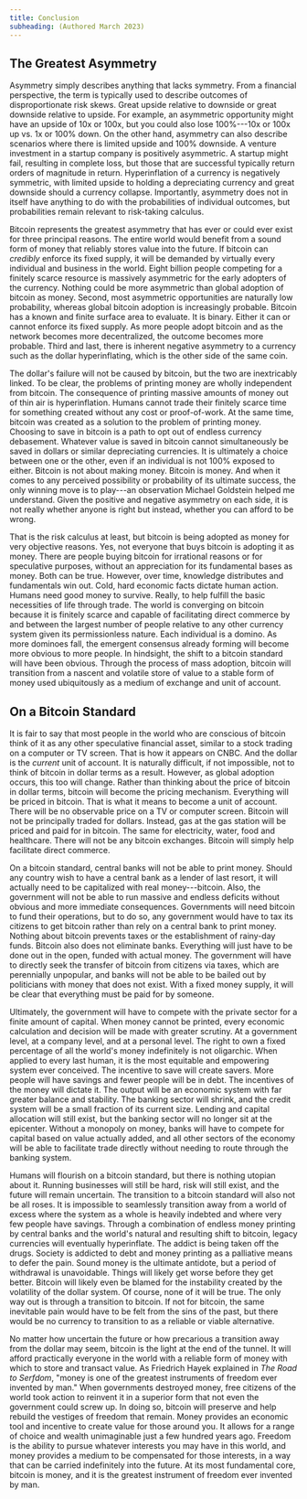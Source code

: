```yaml
---
title: Conclusion
subheading: (Authored March 2023)
---
```


## The Greatest Asymmetry

Asymmetry simply describes anything that lacks symmetry. From a financial perspective, the term is typically used to describe outcomes of disproportionate risk skews. Great upside relative to downside or great downside relative to upside. For example, an asymmetric opportunity might have an upside of 10x or 100x, but you could also lose 100%---10x or 100x up vs. 1x or 100% down. On the other hand, asymmetry can also describe scenarios where there is limited upside and 100% downside. A venture investment in a startup company is positively asymmetric. A startup might fail, resulting in complete loss, but those that are successful typically return orders of magnitude in return. Hyperinflation of a currency is negatively symmetric, with limited upside to holding a depreciating currency and great downside should a currency collapse. Importantly, asymmetry does not in itself have anything to do with the probabilities of individual outcomes, but probabilities remain relevant to risk-­taking calculus.

Bitcoin represents the greatest asymmetry that has ever or could ever exist for three principal reasons. The entire world would benefit from a sound form of money that reliably stores value into the future. If bitcoin can _credibly_ enforce its fixed supply, it will be demanded by virtually every individual and business in the world. Eight billion people competing for a finitely scarce resource is massively asymmetric for the early adopters of the currency. Nothing could be more asymmetric than global adoption of bitcoin as money. Second, most asymmetric opportunities are naturally low probability, whereas global bitcoin adoption is increasingly probable. Bitcoin has a known and finite surface area to evaluate. It is binary. Either it can or cannot enforce its fixed supply. As more people adopt bitcoin and as the network becomes more decentralized, the outcome becomes more probable. Third and last, there is inherent negative asymmetry to a currency such as the dollar hyperinflating, which is the other side of the same coin.

The dollar's failure will not be caused by bitcoin, but the two are inextricably linked. To be clear, the problems of printing money are wholly independent from bitcoin. The consequence of printing massive amounts of money out of thin air is hyperinflation. Humans cannot trade their finitely scarce time for something created without any cost or proof-­of-­work. At the same time, bitcoin was created as a solution to the problem of printing money. Choosing to save in bitcoin is a path to opt out of endless currency debasement. Whatever value is saved in bitcoin cannot simultaneously be saved in dollars or similar depreciating currencies. It is ultimately a choice between one or the other, even if an individual is not 100% exposed to either. Bitcoin is not about making money. Bitcoin is money. And when it comes to any perceived possibility or probability of its ultimate success, the only winning move is to play---an observation Michael Goldstein helped me understand. Given the positive and negative asymmetry on each side, it is not really whether anyone is right but instead, whether you can afford to be wrong.

That is the risk calculus at least, but bitcoin is being adopted as money for very objective reasons. Yes, not everyone that buys bitcoin is adopting it as money. There are people buying bitcoin for irrational reasons or for speculative purposes, without an appreciation for its fundamental bases as money. Both can be true. However, over time, knowledge distributes and fundamentals win out. Cold, hard economic facts dictate human action. Humans need good money to survive. Really, to help fulfill the basic necessities of life through trade. The world is converging on bitcoin because it is finitely scarce and capable of facilitating direct commerce by and between the largest number of people relative to any other currency system given its permissionless nature. Each individual is a domino. As more dominoes fall, the emergent consensus already forming will become more obvious to more people. In hindsight, the shift to a bitcoin standard will have been obvious. Through the process of mass adoption, bitcoin will transition from a nascent and volatile store of value to a stable form of money used ubiquitously as a medium of exchange and unit of account.

## On a Bitcoin Standard

It is fair to say that most people in the world who are conscious of bitcoin think of it as any other speculative financial asset, similar to a stock trading on a computer or TV screen. That is how it appears on CNBC. And the dollar is the _current_ unit of account. It is naturally difficult, if not impossible, not to think of bitcoin in dollar terms as a result. However, as global adoption occurs, this too will change. Rather than thinking about the price of bitcoin in dollar terms, bitcoin will become the pricing mechanism. Everything will be priced in bitcoin. That is what it means to become a unit of account. There will be no observable price on a TV or computer screen. Bitcoin will not be principally traded for dollars. Instead, gas at the gas station will be priced and paid for in bitcoin. The same for electricity, water, food and healthcare. There will not be any bitcoin exchanges. Bitcoin will simply help facilitate direct commerce.

On a bitcoin standard, central banks will not be able to print money. Should any country wish to have a central bank as a lender of last resort, it will actually need to be capitalized with real money---bitcoin. Also, the government will not be able to run massive and endless deficits without obvious and more immediate consequences. Governments will need bitcoin to fund their operations, but to do so, any government would have to tax its citizens to get bitcoin rather than rely on a central bank to print money. Nothing about bitcoin prevents taxes or the establishment of rainy-­day funds. Bitcoin also does not eliminate banks. Everything will just have to be done out in the open, funded with actual money. The government will have to directly seek the transfer of bitcoin from citizens via taxes, which are perennially unpopular, and banks will not be able to be bailed out by politicians with money that does not exist. With a fixed money supply, it will be clear that everything must be paid for by someone.

Ultimately, the government will have to compete with the private sector for a finite amount of capital. When money cannot be printed, every economic calculation and decision will be made with greater scrutiny. At a government level, at a company level, and at a personal level. The right to own a fixed percentage of all the world's money indefinitely is not oligarchic. When applied to every last human, it is the most equitable and empowering system ever conceived. The incentive to save will create savers. More people will have savings and fewer people will be in debt. The incentives of the money will dictate it. The output will be an economic system with far greater balance and stability. The banking sector will shrink, and the credit system will be a small fraction of its current size. Lending and capital allocation will still exist, but the banking sector will no longer sit at the epicenter. Without a monopoly on money, banks will have to compete for capital based on value actually added, and all other sectors of the economy will be able to facilitate trade directly without needing to route through the banking system.

Humans will flourish on a bitcoin standard, but there is nothing utopian about it. Running businesses will still be hard, risk will still exist, and the future will remain uncertain. The transition to a bitcoin standard will also not be all roses. It is impossible to seamlessly transition away from a world of excess where the system as a whole is heavily indebted and where very few people have savings. Through a combination of endless money printing by central banks and the world's natural and resulting shift to bitcoin, legacy currencies will eventually hyperinflate. The addict is being taken off the drugs. Society is addicted to debt and money printing as a palliative means to defer the pain. Sound money is the ultimate antidote, but a period of withdrawal is unavoidable. Things will likely get worse before they get better. Bitcoin will likely even be blamed for the instability created by the volatility of the dollar system. Of course, none of it will be true. The only way out is through a transition to bitcoin. If not for bitcoin, the same inevitable pain would have to be felt from the sins of the past, but there would be no currency to transition to as a reliable or viable alternative.

No matter how uncertain the future or how precarious a transition away from the dollar may seem, bitcoin is the light at the end of the tunnel. It will afford practically everyone in the world with a reliable form of money with which to store and transact value. As Friedrich Hayek explained in _The Road to Serfdom_, "money is one of the greatest instruments of freedom ever invented by man." When governments destroyed money, free citizens of the world took action to reinvent it in a superior form that not even the government could screw up. In doing so, bitcoin will preserve and help rebuild the vestiges of freedom that remain. Money provides an economic tool and incentive to create value for those around you. It allows for a range of choice and wealth unimaginable just a few hundred years ago. Freedom is the ability to pursue whatever interests you may have in this world, and money provides a medium to be compensated for those interests, in a way that can be carried indefinitely into the future. At its most fundamental core, bitcoin is money, and it is the greatest instrument of freedom ever invented by man.

